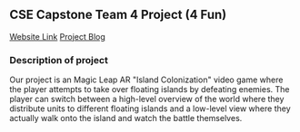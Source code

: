 ## CSE Capstone Team 4 Project (4 Fun) 

[Website Link](https://cse-vr-capstone-team-4.github.io/4-Fun/)
[Project Blog](https://cse-vr-capstone-team-4.github.io/Island-Warfare/)

### Description of project

Our project is an Magic Leap AR "Island Colonization" video game where the player attempts to take over floating islands by defeating enemies. The player can switch between a high-level overview of the world where they distribute units to different floating islands and a low-level view where they actually walk onto the island and watch the battle themselves.
